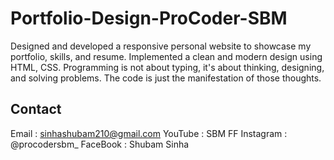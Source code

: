 # Portfolio-Design-ProCoder-SBM

Designed and developed a responsive personal website to showcase my portfolio, skills, and resume. Implemented a clean and modern design using HTML, CSS.
Programming is not about typing, it's about thinking, designing, and solving problems. The code is just the manifestation of those thoughts.

## Contact

Email : sinhashubam210@gmail.com
YouTube : SBM FF
Instagram : @procodersbm_
FaceBook : Shubam Sinha
